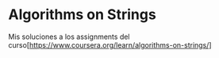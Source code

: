# Algorithms on Strings
Mis soluciones a los assignments del curso[https://www.coursera.org/learn/algorithms-on-strings/]
